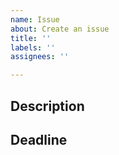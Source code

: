 ```yaml
---
name: Issue
about: Create an issue
title: ''
labels: ''
assignees: ''

---
```



**Description**
-

**Deadline**
-



